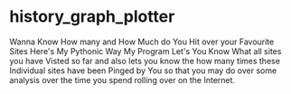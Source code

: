 # history_graph_plotter
Wanna Know How many and How Much do You Hit over your Favourite Sites Here's My Pythonic Way
My Program Let's You Know What all sites you have Visted so far and also lets you know the how  many times these Individual sites have been Pinged by You so that you may do over some analysis over the time you spend rolling over on the Internet.
